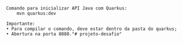 #
    Comando para inicializar API Java com Quarkus: 
        mvn quarkus:dev

    Importante:
    • Para compilar o comando, deve estar dentro da pasta do quarkus;
    • Abertura na porta 8080."# projeto-desafio" 
